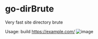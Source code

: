 # go-dirBrute
Very fast site directory brute 

Usage: build https://example.com/
![image](https://user-images.githubusercontent.com/90555583/158122185-a43f268b-f870-4e12-80ff-d3e8d6292475.png)
